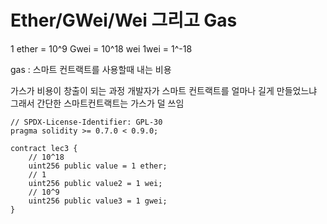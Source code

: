 # Ether/GWei/Wei 그리고 Gas

1 ether = 10^9 Gwei = 10^18 wei
1wei = 1^-18

gas : 스마트 컨트랙트를 사용할때 내는 비용

가스가 비용이 창출이 되는 과정
개발자가 스마트 컨트랙트를 얼마나 길게 만들었느냐
그래서 간단한 스마트컨트랙트는 가스가 덜 쓰임

```
// SPDX-License-Identifier: GPL-30
pragma solidity >= 0.7.0 < 0.9.0;

contract lec3 {
    // 10^18
    uint256 public value = 1 ether;
    // 1
    uint256 public value2 = 1 wei;
    // 10^9
    uint256 public value3 = 1 gwei;
}
```